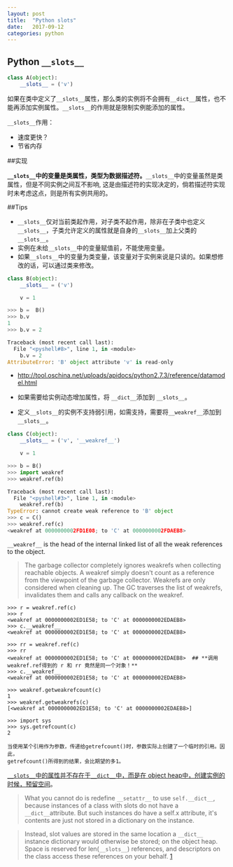 ```yaml
---
layout: post
title:  "Python slots"
date:   2017-09-12
categories: python
---
```


## Python `__slots__`


```python
class A(object):
    __slots__ = ('v')
```

如果在类中定义了`__slots__`属性，那么类的实例将不会拥有`__dict__`属性，也不能再添加实例属性。`__slots__`的作用就是限制实例能添加的属性。

`__slots__`作用：

  * 速度更快？
  * 节省内存

##实现

**`__slots__`中的变量是类属性，类型为数据描述符。**`__slots__`中的变量虽然是类属性，但是不同实例之间互不影响, 这是由描述符的实现决定的，倘若描述符实现时未考虑这点，则是所有实例共用的。


##Tips

* `__slots__`仅对当前类起作用，对子类不起作用，除非在子类中也定义`__slots__`，子类允许定义的属性就是自身的`__slots__`加上父类的`__slots__`。
* 实例在未给`__slots__`中的变量赋值前，不能使用变量。
* 如果`__slots__`中的变量为类变量，该变量对于实例来说是只读的。如果想修改的话，可以通过类来修改。
```python
class B(object):
    __slots__ = ('v')

    v = 1

>>> b =  B()
>>> b.v
1
>>> b.v = 2

Traceback (most recent call last):
  File "<pyshell#8>", line 1, in <module>
    b.v = 2
AttributeError: 'B' object attribute 'v' is read-only    
```
* <http://tool.oschina.net/uploads/apidocs/python2.7.3/reference/datamodel.html>

* 如果需要给实例动态增加属性，将 `__dict__`添加到 `__slots__`。
* 定义`__slots__`的实例不支持弱引用，如需支持，需要将`__weakref__`添加到 `__slots__`。

```python
class C(object):
    __slots__ = ('v', '__weakref__')

    v = 1  

>>> b = B()
>>> import weakref
>>> weakref.ref(b)

Traceback (most recent call last):
  File "<pyshell#3>", line 1, in <module>
    weakref.ref(b)
TypeError: cannot create weak reference to 'B' object
>>> c = C()
>>> weakref.ref(c)
<weakref at 0000000002FD1E08; to 'C' at 0000000002FDAEB8>    
```

`__weakref__` is the head of the internal linked list of all the weak references to the object.

> The garbage collector completely ignores weakrefs when collecting reachable objects. A weakref simply doesn't count as a reference from the viewpoint of the garbage collector. Weakrefs are only considered when cleaning up. The GC traverses the list of weakrefs, invalidates them and calls any callback on the weakref. 

```
>>> r = weakref.ref(c)
>>> r
<weakref at 0000000002ED1E58; to 'C' at 0000000002EDAEB8>
>>> c.__weakref__
<weakref at 0000000002ED1E58; to 'C' at 0000000002EDAEB8>

>>> rr = weakref.ref(c)
>>> rr
<weakref at 0000000002ED1E58; to 'C' at 0000000002EDAEB8>  ## **调用weakref.ref得到的 r 和 rr 竟然是同一个对象！**
>>> c.__weakref__
<weakref at 0000000002ED1E58; to 'C' at 0000000002EDAEB8>

>>> weakref.getweakrefcount(c)
1
>>> weakref.getweakrefs(c)
[<weakref at 0000000002ED1E58; to 'C' at 0000000002EDAEB8>]

>>> import sys
>>> sys.getrefcount(c)
2

当使用某个引用作为参数，传递给getrefcount()时，参数实际上创建了一个临时的引用。因此，
getrefcount()所得到的结果，会比期望的多1。

```

[`__slots__`中的属性并不存在于`__dict__`中，而是在 object heap中，创建实例的时候，预留空间][1]。

> What you cannot do is redefine `__setattr__` to use `self.__dict__`, because instances of a class with slots do not have a `__dict__`attribute. But such instances do have a self.x attribute, it's contents are just not stored in a dictionary on the instance.

> Instead, slot values are stored in the same location a `__dict__` instance dictionary would otherwise be stored; on the object heap. Space is reserved for len(`__slots__`) references, and descriptors on the class access these references on your behalf. [1]





[1]: https://stackoverflow.com/questions/19566419/can-setattr-can-be-defined-in-a-class-with-slots